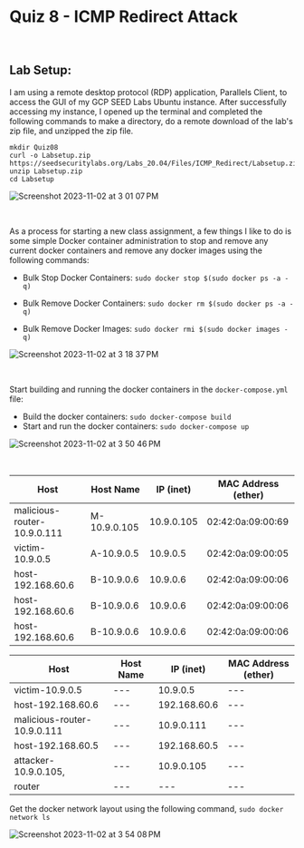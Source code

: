 # Quiz 8 - ICMP Redirect Attack

<br />

## Lab Setup:

I am using a remote desktop protocol (RDP) application, Parallels Client, to access the GUI of my GCP SEED Labs Ubuntu instance.  After successfully accessing my instance, I opened up the terminal and completed the following commands to make a directory, do a remote download of the lab's zip file, and unzipped the zip file.
```
mkdir Quiz08
curl -o Labsetup.zip https://seedsecuritylabs.org/Labs_20.04/Files/ICMP_Redirect/Labsetup.zip
unzip Labsetup.zip
cd Labsetup
```

![Screenshot 2023-11-02 at 3 01 07 PM](https://github.com/Cyb3rZ3d/Adv-InfoSec_CSEC-5327/assets/108482007/d132f080-ed03-455a-a4a2-dc1e97fc9e7b)

<br />


As a process for starting a new class assignment, a few things I like to do is some simple Docker container administration to stop and remove any current docker containers and remove any docker images using the following commands:

  - Bulk Stop Docker Containers: `sudo docker stop $(sudo docker ps -a -q)`
  
  - Bulk Remove Docker Containers: `sudo docker rm $(sudo docker ps -a -q)`
  
  - Bulk Remove Docker Images: `sudo docker rmi $(sudo docker images -q)`

![Screenshot 2023-11-02 at 3 18 37 PM](https://github.com/Cyb3rZ3d/Adv-InfoSec_CSEC-5327/assets/108482007/46818b2a-b15a-4b2a-a92d-7de56e5347fc)

<br />


Start building and running the docker containers in the `docker-compose.yml` file:

  - Build the docker containers:  `sudo docker-compose build`
  - Start and run the docker containers:  `sudo docker-compose up`

![Screenshot 2023-11-02 at 3 50 46 PM](https://github.com/Cyb3rZ3d/Adv-InfoSec_CSEC-5327/assets/108482007/374604eb-eb14-4f01-9670-1d2e20a6c7b0)

<br />

| Host                            | Host Name     | IP (inet)     | MAC Address (ether)
| ---                            | ---           | ---           | ---
| malicious-router-10.9.0.111    | M-10.9.0.105  | 10.9.0.105    | 02:42:0a:09:00:69
| victim-10.9.0.5                      | A-10.9.0.5    | 10.9.0.5      | 02:42:0a:09:00:05
| host-192.168.60.6            | B-10.9.0.6    | 10.9.0.6      | 02:42:0a:09:00:06
| host-192.168.60.6            | B-10.9.0.6    | 10.9.0.6      | 02:42:0a:09:00:06
| host-192.168.60.6            | B-10.9.0.6    | 10.9.0.6      | 02:42:0a:09:00:06


| Host                          | Host Name       | IP (inet)     | MAC Address (ether)
| ---                           | ---             | ---           | ---
|  victim-10.9.0.5              | ---             | 10.9.0.5      | ---
|  host-192.168.60.6            | ---             | 192.168.60.6  | ---
| malicious-router-10.9.0.111   | ---             | 10.9.0.111    | ---
| host-192.168.60.5             | ---             | 192.168.60.5  | ---
| attacker-10.9.0.105,          | ---             | 10.9.0.105    | ---
| router                        | ---             | ---           | ---




Get the docker network layout using the following command, `sudo docker network ls`

![Screenshot 2023-11-02 at 3 54 08 PM](https://github.com/Cyb3rZ3d/Adv-InfoSec_CSEC-5327/assets/108482007/04ecbf3a-d3cd-4a06-89dc-b684d7125f00)


<br />


